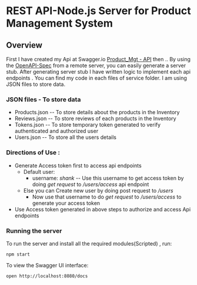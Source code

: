 # REST API-Node.js Server for Product Management System

## Overview
First I have created my Api at Swagger.io [Product_Mgt - API](https://app.swaggerhub.com/apis-docs/shank2512/Product_api/1.0.0) then .. 
By using the [OpenAPI-Spec](https://github.com/OAI/OpenAPI-Specification) from a remote server, you can easily generate a server stub.
After generating server stub I have written logic to implement each api endpoints . You can find my code in each files of service folder. I am using JSON files to store data.

### JSON files - To store data
- Products.json -- To store details about the products in the Inventory
- Reviews.json -- To store reviews of each products in the Inventory
- Tokens.json -- To store temporary token generated to verify authenticated and authorized user
- Users.json -- To store all the users details 
  
### Directions of Use :
  - Generate Access token first to access api endpoints
    - Default user:
      - username: *shank* -- Use this username to get access token by doing *get request* to */users/access* api endpoint
    - Else you can Create new user by doing post request to */users* 
      - Now use that username to do *get request* to */users/access* to generate your access token
  - Use Access token generated in above steps to authorize and access Api endpoints
    
### Running the server
To run the server and install all the required modules(Scripted) , run:

```
npm start
```

To view the Swagger UI interface:

```
open http://localhost:8080/docs
```
